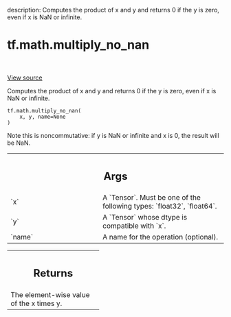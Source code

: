 description: Computes the product of x and y and returns 0 if the y is zero, even if x is NaN or infinite.

<div itemscope itemtype="http://developers.google.com/ReferenceObject">
<meta itemprop="name" content="tf.math.multiply_no_nan" />
<meta itemprop="path" content="Stable" />
</div>

# tf.math.multiply_no_nan

<!-- Insert buttons and diff -->

<table class="tfo-notebook-buttons tfo-api nocontent" align="left">

</table>

<a target="_blank" class="external" href="/code/stable/tensorflow/python/ops/math_ops.py">View source</a>



Computes the product of x and y and returns 0 if the y is zero, even if x is NaN or infinite.


<pre class="devsite-click-to-copy prettyprint lang-py tfo-signature-link">
<code>tf.math.multiply_no_nan(
    x, y, name=None
)
</code></pre>



<!-- Placeholder for "Used in" -->

Note this is noncommutative: if y is NaN or infinite and x is 0, the result
will be NaN.

<!-- Tabular view -->
 <table class="responsive fixed orange">
<colgroup><col width="214px"><col></colgroup>
<tr><th colspan="2"><h2 class="add-link">Args</h2></th></tr>

<tr>
<td>
`x`<a id="x"></a>
</td>
<td>
A `Tensor`. Must be one of the following types: `float32`, `float64`.
</td>
</tr><tr>
<td>
`y`<a id="y"></a>
</td>
<td>
A `Tensor` whose dtype is compatible with `x`.
</td>
</tr><tr>
<td>
`name`<a id="name"></a>
</td>
<td>
A name for the operation (optional).
</td>
</tr>
</table>



<!-- Tabular view -->
 <table class="responsive fixed orange">
<colgroup><col width="214px"><col></colgroup>
<tr><th colspan="2"><h2 class="add-link">Returns</h2></th></tr>
<tr class="alt">
<td colspan="2">
The element-wise value of the x times y.
</td>
</tr>

</table>

